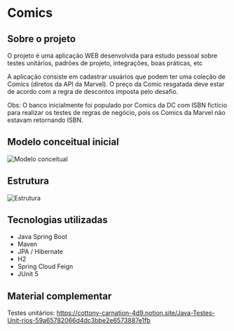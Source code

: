 # Comics

## Sobre o projeto

O projeto é uma aplicação WEB desenvolvida para estudo pessoal sobre testes unitários, padrões de projeto, integrações, boas práticas, etc

A aplicação consiste em cadastrar usuários que podem ter uma coleção de Comics (diretos da API da Marvel). O preço da Comic resgatada deve estar de acordo com a regra de descontos imposta pelo desafio.

Obs: O banco inicialmente foi populado por Comics da DC com ISBN fictício para realizar os testes de regras de negócio, pois os Comics da Marvel não estavam retornando ISBN.

## Modelo conceitual inicial

![Modelo conceitual](https://i.imgur.com/ptcP7II.png)

## Estrutura

![Estrutura](https://i.imgur.com/7jrwSnW.png)

## Tecnologias utilizadas

- Java Spring Boot
- Maven
- JPA / Hibernate
- H2
- Spring Cloud Feign
- JUnit 5

## Material complementar
Testes unitários: https://cottony-carnation-4d9.notion.site/Java-Testes-Unit-rios-59a65782066d4dc3bbe2e6573887e1fb
